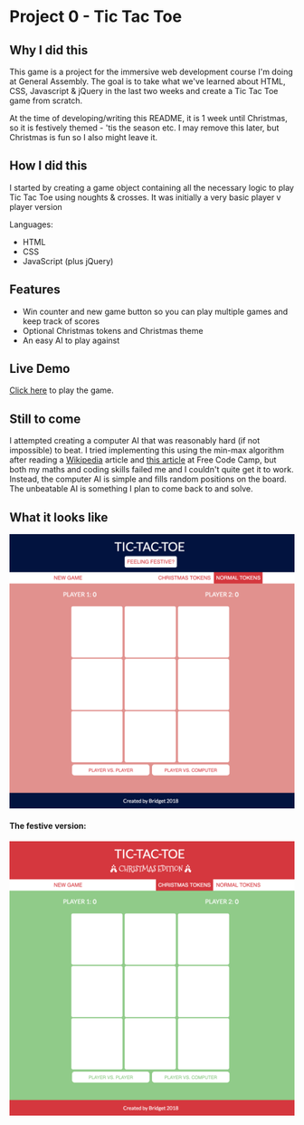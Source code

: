# Project 0 - Tic Tac Toe

## Why I did this
This game is a project for the immersive web development course I'm doing at General Assembly. The goal is to take what we've learned about HTML, CSS, Javascript & jQuery in the last two weeks and create a Tic Tac Toe game from scratch.

At the time of developing/writing this README, it is 1 week until Christmas, so it is festively themed - 'tis the season etc. I may remove this later, but Christmas is fun so I also might leave it.

## How I did this
I started by creating a game object containing all the necessary logic to play Tic Tac Toe using noughts & crosses. It was initially a very basic player v player version

Languages:
- HTML
- CSS
- JavaScript (plus jQuery)

## Features
- Win counter and new game button so you can play multiple games and keep track of scores
- Optional Christmas tokens and Christmas theme
- An easy AI to play against

## Live Demo
[Click here](https://bridgetmcmahon.github.io/project0/) to play the game. 

## Still to come
I attempted creating a computer AI that was reasonably hard (if not impossible) to beat. I tried implementing this using the min-max algorithm after reading a [Wikipedia](https://en.wikipedia.org/wiki/Tic-tac-toe) article and [this article](https://medium.freecodecamp.org/how-to-make-your-tic-tac-toe-game-unbeatable-by-using-the-minimax-algorithm-9d690bad4b37) at Free Code Camp, but both my maths and coding skills failed me and I couldn't quite get it to work. Instead, the computer AI is simple and fills random positions on the board. The unbeatable AI is something I plan to come back to and solve.

## What it looks like
![Vanilla Tic Tac Toe](images/screen1.png)

#### The festive version:
![Christmas Tic Tac Toe](images/screen2.png)
